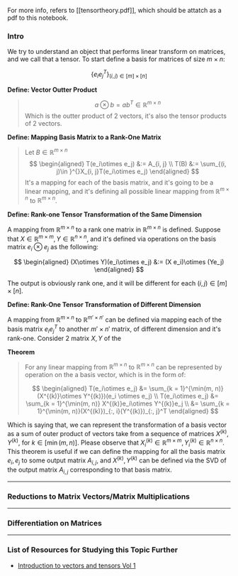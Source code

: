 For more info, refers to [[tensortheory.pdf]], which should be attatch as a pdf to this notebook. 

### **Intro**

We try to understand an object that performs linear transform on matrices, and we call that a tensor. To start define a basis for matrices of size $m\times n$: 

$$
\{e_i e_j^T\}_{(i, j)\in [m]  \times[n]}
$$

**Define: Vector Outter Product**

> $$
> a\otimes b = ab^T \in \mathbb R^{m\times n}
> $$
> Which is the outter product of 2 vectors, it's also the tensor products of 2 vectors. 

**Define: Mapping Basis Matrix to a Rank-One Matrix**

> Let $B\in \mathbb R^{m\times n}$
> $$
> \begin{aligned}
> T(e_i\otimes e_j) &:= A_{i, j} 
>     \\
>     T(B) &:= \sum_{(i, j)\in }^{}X_{i, j}T(e_i\otimes e_j)
> \end{aligned}
> $$
> It's a mapping for each of the basis matrix, and it's going to be a linear mapping, and it's defining all possible linear mapping from $\mathbb R^{m\times n}$ to $\mathbb R^{m\times n}$. 

**Define: Rank-one Tensor Transformation of the Same Dimension**

A mapping from $\mathbb R^{m\times n}$ to a rank one matrix in $\mathbb R^{m\times n}$ is defined. Suppose that $X\in \mathbb R^{m\times m}, Y\in \mathbb R^{n\times n}$, and it's defined via operations on the basis matrix $e_i\otimes e_j$ as the following: 

$$
\begin{aligned}
    (X\otimes Y)(e_i\otimes e_j) &:= (X e_i)\otimes (Ye_j)
\end{aligned}
$$

The output is obviously rank one, and it will be different for each $(i, j)\in [m]\times [n]$.

**Define: Rank-One Tensor Transformation of Different Dimension**

A mapping from $\mathbb R^{m\times n}$ to $\mathbb R^{m'\times n'}$ can be defined via mapping each of the basis matrix $e_ie_j^T$ to another $m'\times n'$ matrix, of different dimension and it's rank-one. Consider 2 matrix $X, Y$ of the 


**Theorem**

> For any linear mapping from $\mathbb R^{m\times n}$ to $\mathbb R^{m\times n}$ can be represented by operation on the a basis vector, which is in the form of: 
> 
> $$
> \begin{aligned}
>     T(e_i\otimes e_j) &= \sum_{k = 1}^{\min(m, n)} (X^{(k)}\otimes Y^{(k)})(e_i \otimes e_j)
>     \\
>     T(e_i\otimes e_j) &= \sum_{k = 1}^{\min(m, n)} X^{(k)}e_i\otimes Y^{(k)}e_j
>     \\
>     &= \sum_{k = 1}^{\min(m, n)}(X^{(k)})_{:, i}(Y^{(k)})_{:, j}^T
> \end{aligned}
> $$

Which is saying that, we can represent the transformation of a basis vector as a sum of outer product of vectors take from a sequence of matrices $X^{(k)}, Y^{(k)}$, for $k\in [\min(m, n)]$. Please observe that $X_i^{(k)} \in \mathbb R^{m\times m}, Y_i^{(k)} \in \mathbb R^{n\times n}$. This theorem is useful if we can define the mapping for all the basis matrix $e_i, e_j$ to some output matrix $A_{i, j}$, and $X^{(k)}, Y^{(k)}$ can be defined via the SVD of the output matrix $A_{i, j}$ corresponding to that basis matrix. 




---
### **Reductions to Matrix Vectors/Matrix Multiplications**




---
### **Differentiation on Matrices**


---
### **List of Resources for Studying this Topic Further**

* [Introduction to vectors and tensors Vol 1](https://oaktrust.library.tamu.edu/bitstream/handle/1969.1/2502/IntroductionToVectorsAndTensorsVol1.pdf)
